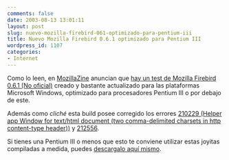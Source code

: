 ```yaml
---
comments: false
date: 2003-08-13 13:01:11
layout: post
slug: nuevo-mozilla-firebird-061-optimizado-para-pentium-iii
title: Nuevo Mozilla Firebird 0.6.1 optimizado para Pentium III
wordpress_id: 1107
categories:
- Internet
---
```


Como lo leen, en [MozillaZine](http://www.mozillazine.org) anuncian que [hay un test de Mozilla Firebird 0.6.1 (No oficial)](http://www.mozillazine.org/talkback.html?article=3567) creado y bastante actualizado para las plataformas Microsoft Windows, optimizado para procesadores Pentium III o por debajo de este.





Además como _cliché_ esta build posee corregido los errores [210229 (Helper app Window for text/html document (two comma-delimited charsets in http content-type header))](http://bugzilla.mozilla.org/show_bug.cgi?id=210229) y [212556](http://bugzilla.mozilla.org/show_bug.cgi?id=212556).





Si tienes una Pentium III o menos que esto te conviene utilizar estas joyitas compiladas a medida, puedes [descargalo aquí mismo](http://www.apparition.org/apps/MozillaFirebird-0.6.1-Plus-setup.exe).




 
